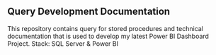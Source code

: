 ## Query Development Documentation

This repository contains query for stored procedures and technical documentation that is used to develop my latest Power BI Dashboard Project. 
Stack: SQL Server & Power BI
